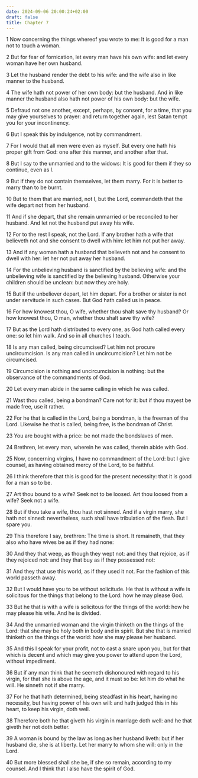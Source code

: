 ```yaml
---
date: 2024-09-06 20:00:24+02:00
draft: false
title: Chapter 7
---
```




1 Now concerning the things whereof you wrote to me: It is good for a man not to touch a woman.

2 But for fear of fornication, let every man have his own wife: and let every woman have her own husband.

3 Let the husband render the debt to his wife: and the wife also in like manner to the husband.

4 The wife hath not power of her own body: but the husband. And in like manner the husband also hath not power of his own body: but the wife.

5 Defraud not one another, except, perhaps, by consent, for a time, that you may give yourselves to prayer: and return together again, lest Satan tempt you for your incontinency.

6 But I speak this by indulgence, not by commandment.

7 For I would that all men were even as myself. But every one hath his proper gift from God: one after this manner, and another after that.

8 But I say to the unmarried and to the widows: It is good for them if they so continue, even as I.

9 But if they do not contain themselves, let them marry. For it is better to marry than to be burnt.

10 But to them that are married, not I, but the Lord, commandeth that the wife depart not from her husband.

11 And if she depart, that she remain unmarried or be reconciled to her husband. And let not the husband put away his wife.

12 For to the rest I speak, not the Lord. If any brother hath a wife that believeth not and she consent to dwell with him: let him not put her away.

13 And if any woman hath a husband that believeth not and he consent to dwell with her: let her not put away her husband.

14 For the unbelieving husband is sanctified by the believing wife: and the unbelieving wife is sanctified by the believing husband. Otherwise your children should be unclean: but now they are holy.

15 But if the unbeliever depart, let him depart. For a brother or sister is not under servitude in such cases. But God hath called us in peace.

16 For how knowest thou, O wife, whether thou shalt save thy husband? Or how knowest thou, O man, whether thou shalt save thy wife?

17 But as the Lord hath distributed to every one, as God hath called every one: so let him walk. And so in all churches I teach.

18 Is any man called, being circumcised? Let him not procure uncircumcision. Is any man called in uncircumcision? Let him not be circumcised.

19 Circumcision is nothing and uncircumcision is nothing: but the observance of the commandments of God.

20 Let every man abide in the same calling in which he was called.

21 Wast thou called, being a bondman? Care not for it: but if thou mayest be made free, use it rather.

22 For he that is called in the Lord, being a bondman, is the freeman of the Lord. Likewise he that is called, being free, is the bondman of Christ.

23 You are bought with a price: be not made the bondslaves of men.

24 Brethren, let every man, wherein he was called, therein abide with God.

25 Now, concerning virgins, I have no commandment of the Lord: but I give counsel, as having obtained mercy of the Lord, to be faithful.

26 I think therefore that this is good for the present necessity: that it is good for a man so to be.

27 Art thou bound to a wife? Seek not to be loosed. Art thou loosed from a wife? Seek not a wife.

28 But if thou take a wife, thou hast not sinned. And if a virgin marry, she hath not sinned: nevertheless, such shall have tribulation of the flesh. But I spare you.

29 This therefore I say, brethren: The time is short. It remaineth, that they also who have wives be as if they had none:

30 And they that weep, as though they wept not: and they that rejoice, as if they rejoiced not: and they that buy as if they possessed not:

31 And they that use this world, as if they used it not. For the fashion of this world passeth away.

32 But I would have you to be without solicitude. He that is without a wife is solicitous for the things that belong to the Lord: how he may please God.

33 But he that is with a wife is solicitous for the things of the world: how he may please his wife. And he is divided.

34 And the unmarried woman and the virgin thinketh on the things of the Lord: that she may be holy both in body and in spirit. But she that is married thinketh on the things of the world: how she may please her husband.

35 And this I speak for your profit, not to cast a snare upon you, but for that which is decent and which may give you power to attend upon the Lord, without impediment.

36 But if any man think that he seemeth dishonoured with regard to his virgin, for that she is above the age, and it must so be: let him do what he will. He sinneth not if she marry.

37 For he that hath determined, being steadfast in his heart, having no necessity, but having power of his own will: and hath judged this in his heart, to keep his virgin, doth well.

38 Therefore both he that giveth his virgin in marriage doth well: and he that giveth her not doth better.

39 A woman is bound by the law as long as her husband liveth: but if her husband die, she is at liberty. Let her marry to whom she will: only in the Lord.

40 But more blessed shall she be, if she so remain, according to my counsel. And I think that I also have the spirit of God.

